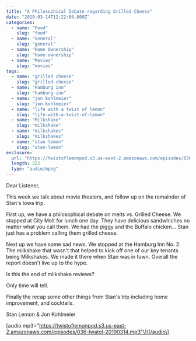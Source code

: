```yaml
---
title: "A Philosophical​ Debate regarding Grilled Cheese"
date: "2019-03-14T12:22:06.000Z"
categories:
  - name: "Food"
    slug: "food"
  - name: "General"
    slug: "general"
  - name: "Home Ownership"
    slug: "home-ownership"
  - name: "Movies"
    slug: "movies"
tags:
  - name: "grilled cheese"
    slug: "grilled-cheese"
  - name: "Hamburg inn"
    slug: "hamburg-inn"
  - name: "jon kohlmeier"
    slug: "jon-kohlmeier"
  - name: "life with a twist of lemon"
    slug: "life-with-a-twist-of-lemon"
  - name: "Milkshake"
    slug: "milkshake"
  - name: "milkshakes"
    slug: "milkshakes"
  - name: "stan lemon"
    slug: "stan-lemon"
enclosure:
  url: "https://twistoflemonpod.s3.us-east-2.amazonaws.com/episodes/036-lwatol-20190314.mp3"
  length: 222
  type: "audio/mpeg"
---
```


Dear Listener,

This week we talk about movie theaters, and follow up on the remainder of Stan's Iowa trip.

First up, we have a philosophical debate on melts vs. Grilled Cheese. We stopped at City Melt for lunch one day. They have delicious sandwhiches no matter what you call them. We had the piggy and the Buffalo chicken… Stan just has a problem calling them grilled cheese.

Next up we have some sad news. We stopped at the Hamburg Inn No. 2. The milkshake that wasn't that helped to kick off one of our key tenants being Milkshakes. We made it there when Stan was in town. Overall the report doesn't live up to the hype.

Is this the end of milkshake reviews?

Only time will tell.

Finally the recap some other things from Stan's trip including home improvement, and cocktails.

Stan Lemon & Jon Kohlmeier

\[audio mp3="https://twistoflemonpod.s3.us-east-2.amazonaws.com/episodes/036-lwatol-20190314.mp3"\]\[/audio\]
